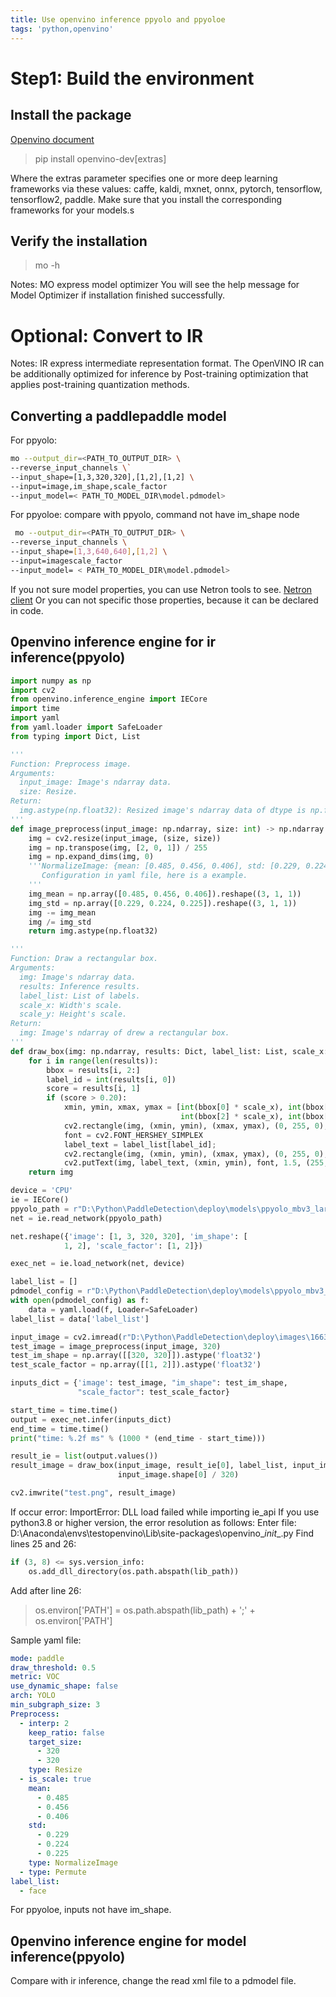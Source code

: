 ```yaml
---
title: Use openvino inference ppyolo and ppyoloe
tags: 'python,openvino'
---
```


# Step1: Build the environment

## Install the package
[Openvino document](https://docs.openvino.ai/latest/openvino_docs_install_guides_install_dev_tools.html)
>pip install openvino-dev[extras]

Where the extras parameter specifies one or more deep learning frameworks via these values: caffe, kaldi, mxnet, onnx, pytorch, tensorflow, tensorflow2, paddle. Make sure that you install the corresponding frameworks for your models.s

## Verify the installation
>mo -h

Notes: MO express model optimizer
You will see the help message for Model Optimizer if installation finished successfully.

# Optional: Convert to IR
Notes: IR express intermediate representation format.
The OpenVINO IR can be additionally optimized for inference by Post-training optimization that applies post-training quantization methods.

 ## Converting a paddlepaddle model
 For ppyolo:
```bash
mo --output_dir=<PATH_TO_OUTPUT_DIR> \
--reverse_input_channels \`
--input_shape=[1,3,320,320],[1,2],[1,2] \
--input=image,im_shape,scale_factor
--input_model=< PATH_TO_MODEL_DIR\model.pdmodel>
```

For ppyoloe: compare with ppyolo, command not have im_shape node
```bash
 mo --output_dir=<PATH_TO_OUTPUT_DIR> \
--reverse_input_channels \
--input_shape=[1,3,640,640],[1,2] \
--input=imagescale_factor
--input_model= < PATH_TO_MODEL_DIR\model.pdmodel>
 ```
 If you not sure model properties, you can use Netron tools to see.
 [Netron client](https://netron.app/)
 Or you can not specific those properties, because it can be declared in code.
 ## 0penvino inference engine for ir inference(ppyolo)
 
```python
import numpy as np
import cv2
from openvino.inference_engine import IECore
import time
import yaml
from yaml.loader import SafeLoader
from typing import Dict, List

'''
Function: Preprocess image.
Arguments:
  input_image: Image's ndarray data.
  size: Resize.
Return:
  img.astype(np.float32): Resized image's ndarray data of dtype is np.float32.
'''
def image_preprocess(input_image: np.ndarray, size: int) -> np.ndarray:
    img = cv2.resize(input_image, (size, size))
    img = np.transpose(img, [2, 0, 1]) / 255
    img = np.expand_dims(img, 0)
    '''NormalizeImage: {mean: [0.485, 0.456, 0.406], std: [0.229, 0.224, 0.225], is_scale: True}
       Configuration in yaml file, here is a example.
    '''
    img_mean = np.array([0.485, 0.456, 0.406]).reshape((3, 1, 1))
    img_std = np.array([0.229, 0.224, 0.225]).reshape((3, 1, 1))
    img -= img_mean
    img /= img_std
    return img.astype(np.float32)

'''
Function: Draw a rectangular box.
Arguments:
  img: Image's ndarray data.
  results: Inference results.
  label_list: List of labels.
  scale_x: Width's scale.
  scale_y: Height's scale.
Return:
  img: Image's ndarray of drew a rectangular box.
'''
def draw_box(img: np.ndarray, results: Dict, label_list: List, scale_x: float, scale_y: float) -> np.ndarray:
    for i in range(len(results)):
        bbox = results[i, 2:]
        label_id = int(results[i, 0])
        score = results[i, 1]
        if (score > 0.20):
            xmin, ymin, xmax, ymax = [int(bbox[0] * scale_x), int(bbox[1] * scale_y),
                                      int(bbox[2] * scale_x), int(bbox[3] * scale_y)]
            cv2.rectangle(img, (xmin, ymin), (xmax, ymax), (0, 255, 0), 3)
            font = cv2.FONT_HERSHEY_SIMPLEX
            label_text = label_list[label_id];
            cv2.rectangle(img, (xmin, ymin), (xmax, ymax), (0, 255, 0), 2)
            cv2.putText(img, label_text, (xmin, ymin), font, 1.5, (255, 255, 255), 2, cv2.LINE_AA)
    return img

device = 'CPU'
ie = IECore()
ppyolo_path = r"D:\Python\PaddleDetection\deploy\models\ppyolo_mbv3_large_voc_infer\ir\inference.xml"
net = ie.read_network(ppyolo_path)

net.reshape({'image': [1, 3, 320, 320], 'im_shape': [
            1, 2], 'scale_factor': [1, 2]})

exec_net = ie.load_network(net, device)

label_list = []
pdmodel_config = r"D:\Python\PaddleDetection\deploy\models\ppyolo_mbv3_large_voc_infer\infer_cfg.yml"
with open(pdmodel_config) as f:
    data = yaml.load(f, Loader=SafeLoader)
label_list = data['label_list']

input_image = cv2.imread(r"D:\Python\PaddleDetection\deploy\images\1663742739.6263561-3.jpg")
test_image = image_preprocess(input_image, 320)
test_im_shape = np.array([[320, 320]]).astype('float32')
test_scale_factor = np.array([[1, 2]]).astype('float32')

inputs_dict = {'image': test_image, "im_shape": test_im_shape,
               "scale_factor": test_scale_factor}

start_time = time.time()
output = exec_net.infer(inputs_dict)
end_time = time.time()
print("time: %.2f ms" % (1000 * (end_time - start_time)))

result_ie = list(output.values())
result_image = draw_box(input_image, result_ie[0], label_list, input_image.shape[1] / 320 * 2,
                        input_image.shape[0] / 320)

cv2.imwrite("test.png", result_image)
```
If occur error: 
ImportError: DLL load failed while importing ie_api
If you use python3.8 or higher version, the error resolution as follows:
Enter file: D:\Anaconda\envs\testopenvino\Lib\site-packages\openvino\__init__.py
Find lines 25 and 26:
```python
if (3, 8) <= sys.version_info:
	os.add_dll_directory(os.path.abspath(lib_path))
```
Add after line 26:
>os.environ['PATH'] = os.path.abspath(lib_path) + ';' + os.environ['PATH']

Sample yaml file:
```yaml
mode: paddle
draw_threshold: 0.5
metric: VOC
use_dynamic_shape: false
arch: YOLO
min_subgraph_size: 3
Preprocess:
  - interp: 2
    keep_ratio: false
    target_size:
      - 320
      - 320
    type: Resize
  - is_scale: true
    mean:
      - 0.485
      - 0.456
      - 0.406
    std:
      - 0.229
      - 0.224
      - 0.225
    type: NormalizeImage
  - type: Permute
label_list:
  - face
```
For ppyoloe, inputs not have im_shape.
## 0penvino inference engine for model inference(ppyolo)
Compare with ir inference, change the read xml file to a pdmodel file.